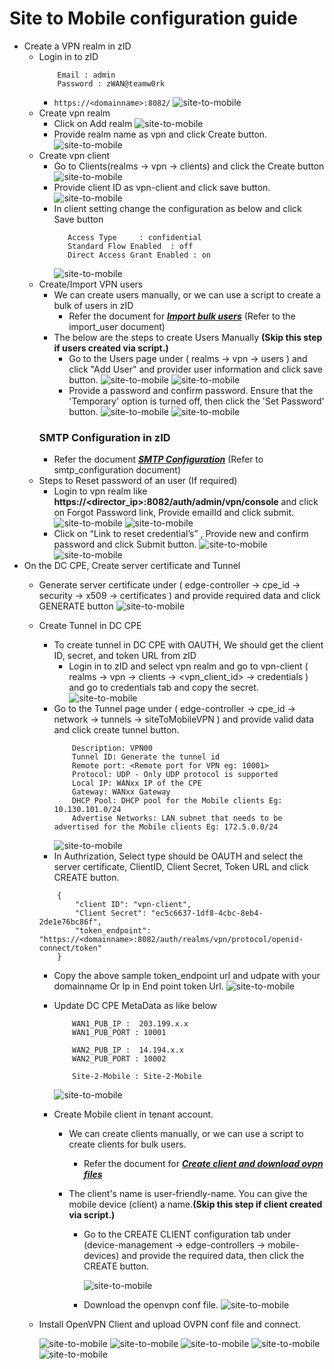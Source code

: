 # Site to Mobile configuration guide
- Create a VPN realm in zID
    -  Login in to zID
        ``` 
            Email : admin
            Password : zWAN@teamw0rk
        ```
        - `https://<domainname>:8082/`
        ![site-to-mobile](images/zid_login.png)
    - Create vpn realm
        - Click on Add realm
        ![site-to-mobile](images/add_realm_1.png)
        - Provide realm name as vpn and click Create button.
        ![site-to-mobile](images/add_realm_2.png)
    - Create vpn client
        - Go to Clients(realms -> vpn -> clients) and click the Create button
            ![site-to-mobile](images/create_client_1.png)
        - Provide client ID as vpn-client and click save button.
            ![site-to-mobile](images/create_client_2.png)
        - In client setting change the configuration as below and click Save button
             ``` 
                Access Type     : confidential
                Standard Flow Enabled  : off
                Direct Access Grant Enabled : on
            ```
            ![site-to-mobile](images/create_client_3.png)
    - Create/Import VPN users 
        - We can create users manually, or we can use a script to create a bulk of users in zID
            * Refer the document for [***Import bulk users***](./import_user.md) (Refer to the import_user document)
        - The below are the steps to create Users Manually **(Skip this step if users created via script.)**
            - Go to the Users page under ( realms -> vpn -> users ) and click "Add User" and provider user information and click save button.
                ![site-to-mobile](images/create_user_1.png)
                ![site-to-mobile](images/create_user_2.png)
            - Provide a password and confirm password. Ensure that the 'Temporary' option is turned off, then click the 'Set Password' button.
                    ![site-to-mobile](images/create_user_3.png)
                    ![site-to-mobile](images/create_user_4.png)
        ### SMTP Configuration in zID
        * Refer the document [***SMTP Configuration***](./smtp_configuration.md) (Refer to smtp_configuration document)
    - Steps to Reset password of an user (If required)
        - Login to vpn realm like **https://<director_ip>:8082/auth/admin/vpn/console** and click on Forgot Password link, Provide emailId and click submit.
             ![site-to-mobile](images/reset_password1.png)
             ![site-to-mobile](images/reset_password2.png)
        - Click on “Link to reset credential’s” , Provide new and confirm password and click Submit button.
            ![site-to-mobile](images/reset_password3.png)
            ![site-to-mobile](images/reset_password4.png)
- On the DC CPE, Create server certificate and Tunnel
    - Generate server certificate under ( edge-controller -> cpe_id -> security -> x509 -> certificates ) and provide required data and click GENERATE button
            ![site-to-mobile](images/server_cert.png)

    - Create Tunnel in DC CPE
        - To create tunnel in DC CPE with OAUTH, We should get the client ID, secret, and token URL from zID
            - Login in to zID and select vpn realm and go to vpn-client ( realms -> vpn -> clients -> <vpn_client_id> -> credentials ) and go to credentials tab and copy the secret.
            ![site-to-mobile](images/client_secret_1.png)
        - Go to the Tunnel page under ( edge-controller -> cpe_id -> network -> tunnels -> siteToMobileVPN ) and provide valid data and click create tunnel button.
            ``` 
                Description: VPN00
                Tunnel ID: Generate the tunnel id
                Remote port: <Remote port for VPN eg: 10001>
                Protocol: UDP - Only UDP protocol is supported
                Local IP: WANxx IP of the CPE
                Gateway: WANxx Gateway
                DHCP Pool: DHCP pool for the Mobile clients Eg: 10.130.101.0/24
                Advertise Networks: LAN subnet that needs to be advertised for the Mobile clients Eg: 172.5.0.0/24
            ```
            ![site-to-mobile](images/create_tunnel_1.png)
        - In Authrization, Select type should be OAUTH and select the server certificate, ClientID, Client Secret, Token URL and click CREATE button.
        ``` 
            {
                "client ID": "vpn-client",
                "Client Secret": "ec5c6637-1df8-4cbc-8eb4-2de1e76bc86f",
                "token_endpoint": "https://<domainname>:8082/auth/realms/vpn/protocol/openid-connect/token"
            }
        ```
        - Copy the above sample token_endpoint url and udpate with your domainname Or Ip in End point token Url.
        ![site-to-mobile](images/create_tunnel_2.png)

        - Update DC CPE MetaData as like below 
            ```
                WAN1_PUB_IP :  203.199.x.x  
                WAN1_PUB_PORT : 10001
                
                WAN2_PUB_IP :  14.194.x.x  
                WAN2_PUB_PORT : 10002
                
                Site-2-Mobile : Site-2-Mobile
            ```
            ![site-to-mobile](images/meta_data.png)
        - Create Mobile client in tenant account.
            - We can create clients manually, or we can use a script to create clients for bulk users.
                * Refer the document for [***Create client and download ovpn files***](./create_client_download_ovpn.md)
            
            - The client's name is user-friendly-name. You can give the mobile device (client) a name.**(Skip this step if client created via script.)**
                - Go to the CREATE CLIENT configuration tab under (device-management -> edge-controllers -> mobile-devices) and provide the required data, then click the CREATE button.
                
                    ![site-to-mobile](images/mobile_client_1.png)
                - Download the openvpn conf file.
                    ![site-to-mobile](images/mobile_client_2.png)

    - Install OpenVPN Client and upload OVPN conf file and connect.
    
        ![site-to-mobile](images/vpn_1.png)
        ![site-to-mobile](images/vpn_2.png)
        ![site-to-mobile](images/vpn_3.png)
        ![site-to-mobile](images/vpn_4.png)
        ![site-to-mobile](images/vpn_5.png)